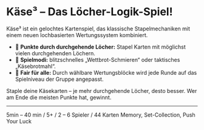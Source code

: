 # Käse³ – Das Löcher-Logik-Spiel!

Käse³ ist ein gelochtes Kartenspiel, das klassische Stapelmechaniken mit einem neuen lochbasierten Wertungssystem kombiniert.

-   🧀 **Punkte durch durchgehende Löcher:** Stapel Karten mit möglichst vielen durchgehenden Löchern.
-   🧀 **Spielmodi:** blitzschnelles „Wettbrot-Schmieren“ oder taktisches „Käsebrotmahl“.
-   🧀 **Fair für alle:** Durch wählbare Wertungsblöcke wird jede Runde auf das Spielniveau der Gruppe angepasst.

Staple deine Käsekarten – je mehr durchgehende Löcher, desto besser. Wer am Ende die meisten Punkte hat, gewinnt.

---

5min – 40 min / 5+ / 2 – 6 Spieler / 44 Karten
Memory, Set-Collection, Push Your Luck